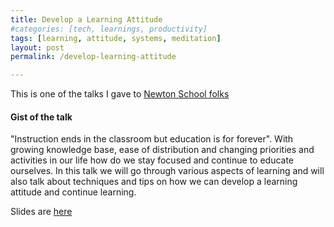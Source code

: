 ```yaml
---
title: Develop a Learning Attitude
#categories: [tech, learnings, productivity]
tags: [learning, attitude, systems, meditation]
layout: post
permalink: /develop-learning-attitude

---
```


This is one of the talks I gave to [Newton School folks](https://www.linkedin.com/posts/newtonschool_learner-webinar-livewebinar-activity-6674543368774782976-hT9U)

#### Gist of the talk

"Instruction ends in the classroom but education is for forever". With growing knowledge base, ease of distribution and changing priorities and activities in our life how do we stay focused and continue to educate ourselves. In this talk we will go through various aspects of learning and will also talk about techniques and tips on how we can develop a learning attitude and continue learning.

Slides are [here](assets/VG-Learning-062020.pdf)

